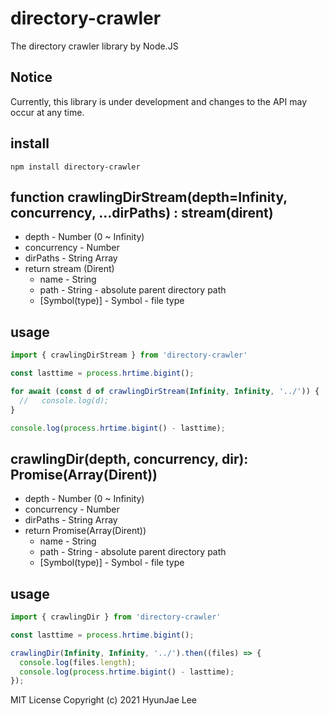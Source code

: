 # directory-crawler
The directory crawler library by Node.JS

## Notice
Currently, this library is under development and changes to the API may occur at any time. 

## install
```
npm install directory-crawler
```

## function crawlingDirStream(depth=Infinity, concurrency, ...dirPaths) : stream(dirent)
* depth - Number (0 ~ Infinity)
* concurrency - Number
* dirPaths - String Array
* return stream (Dirent)
    * name - String
    * path - String - absolute parent directory path
    * [Symbol(type)] - Symbol - file type


## usage
```js
import { crawlingDirStream } from 'directory-crawler'

const lasttime = process.hrtime.bigint();

for await (const d of crawlingDirStream(Infinity, Infinity, '../')) {
  //   console.log(d);
}

console.log(process.hrtime.bigint() - lasttime);
```

## crawlingDir(depth, concurrency, dir): Promise(Array(Dirent))
* depth - Number (0 ~ Infinity)
* concurrency - Number
* dirPaths - String Array
* return Promise(Array(Dirent))
    * name - String
    * path - String - absolute parent directory path
    * [Symbol(type)] - Symbol - file type

## usage
```js
import { crawlingDir } from 'directory-crawler'

const lasttime = process.hrtime.bigint();

crawlingDir(Infinity, Infinity, '../').then((files) => {
  console.log(files.length);
  console.log(process.hrtime.bigint() - lasttime);
});
```
MIT License Copyright (c) 2021 HyunJae Lee